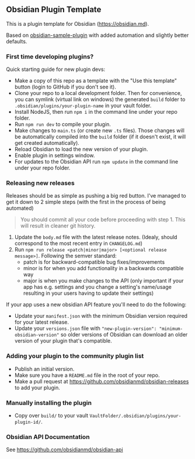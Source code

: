 ## Obsidian Plugin Template

This is a plugin template for Obsidian (https://obsidian.md).

Based on [obsidian-sample-plugin](https://github.com/obsidianmd/obsidian-sample-plugin) with added automation and slightly better defaults. 

### First time developing plugins?

Quick starting guide for new plugin devs:

- Make a copy of this repo as a template with the "Use this template" button (login to GitHub if you don't see it).
- Clone your repo to a local development folder. Then for convenience, you can symlink (virtual link on windows) the generated `build` folder to `.obsidian/plugins/your-plugin-name` in your vault folder.
- Install NodeJS, then run `npm i` in the command line under your repo folder.
- Run `npm run dev` to compile your plugin.
- Make changes to `main.ts` (or create new `.ts` files). Those changes will be automatically compiled into the `build` folder (if it doesn't exist, it will get created automatically).
- Reload Obsidian to load the new version of your plugin.
- Enable plugin in settings window.
- For updates to the Obsidian API run `npm update` in the command line under your repo folder.

### Releasing new releases

Releases should be as simple as pushing a big red button. I've managed to get it down to 2 simple steps (with the first in the process of being automated)


> You should commit all your code before proceeding with step 1. This will result in cleaner git history.  


1. Update the `body.md` file with the latest release notes. (Idealy, should correspond to the most recent entry in `CHANGELOG.md`)
2. Run `npm run release <patch|minor|major> [<optional release message>]`. Following the semver standard:
    - patch is for backward-compatible bug fixes/improvements
    - minor is for when you add functionality in a backwards compatible way
    - major is when you make changes to the API (only important if your app has e.g. settings and you change a setting's name/usage resulting in your users having to update their settings)

If your app uses a new obsidian API feature you'll need to do the following:
- Update your `manifest.json` with the minimum Obsidian version required for your latest release.
- Update your `versions.json` file with `"new-plugin-version": "minimum-obsidian-version"` so older versions of Obsidian can download an older version of your plugin that's compatible.
### Adding your plugin to the community plugin list

- Publish an initial version.
- Make sure you have a `README.md` file in the root of your repo.
- Make a pull request at https://github.com/obsidianmd/obsidian-releases to add your plugin.

### Manually installing the plugin

- Copy over `build/` to your vault `VaultFolder/.obsidian/plugins/your-plugin-id/`.

### Obsidian API Documentation

See https://github.com/obsidianmd/obsidian-api
